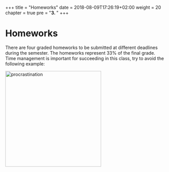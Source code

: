 +++
title = "Homeworks"
date = 2018-08-09T17:26:19+02:00
weight = 20
chapter = true
pre = "<b>3. </b>"
+++

# Homeworks

There are four graded homeworks to be submitted at different deadlines during the semester. The homeworks represent 33% of the final grade. Time management is important for succeeding in this class, try to avoid the following example:

<img src="https://media.giphy.com/media/SsUnirNjTGvFm/giphy.gif" alt="procrastination" width="300px"/> 
